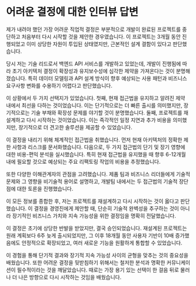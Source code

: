 # 어려운 결정에 대한 인터뷰 답변

제가 내려야 했던 가장 어려운 직업적 결정은 부분적으로 개발이 완료된 프로젝트를 중단하고 처음부터 다시 시작할 것을 제안한 경우였습니다. 이 프로젝트는 3개월 동안 진행되었고 이미 상당한 자원이 투입된 상태였지만, 근본적인 설계 결함이 있다고 판단했습니다.

당시 저는 기술 리드로서 백엔드 API 서비스를 개발하고 있었는데, 개발이 진행됨에 따라 초기 아키텍처 결정이 확장성과 유지보수성에 심각한 제약을 가져온다는 것이 분명해졌습니다. 특히 데이터 모델링과 API 설계 방식이 향후 예상되는 사용 패턴과 비즈니스 요구사항 변화를 수용하기 어렵다고 판단했습니다.

이 상황에서 두 가지 선택지가 있었습니다. 첫째, 현재 접근법을 유지하고 알려진 제약 내에서 최선을 다하는 것이었습니다. 이는 단기적으로는 더 빠른 출시를 의미했지만, 장기적으로는 기술 부채와 확장성 문제를 야기할 것이 분명했습니다. 둘째, 프로젝트를 재설계하고 다시 시작하는 것이었습니다. 이는 즉각적인 일정 지연과 추가 비용을 의미했지만, 장기적으로 더 견고한 솔루션을 제공할 수 있었습니다.

이 결정을 내리기 위해 체계적인 접근법을 취했습니다. 먼저 현재 아키텍처의 정확한 제한 사항과 리스크를 문서화했습니다. 다음으로, 두 가지 접근법의 단기 및 장기 영향에 대한 비용-편익 분석을 실시했습니다. 특히 현재 접근법을 유지했을 때 향후 6-12개월 내에 필요할 것으로 예상되는 주요 리팩토링 작업의 비용을 추정했습니다.

또한 다양한 이해관계자의 관점을 고려했습니다. 제품 팀과 비즈니스 리더들에게 기술적 문제와 그 영향을 비기술적 용어로 설명하고, 개발팀 내에서는 두 접근법의 기술적 장단점에 대한 토론을 진행했습니다.

이 모든 정보를 종합한 후, 저는 프로젝트를 재설계하고 다시 시작하는 것이 옳다고 판단했습니다. 이 결정을 경영진에게 제안할 때, 단순히 기술적 완벽성을 추구하는 것이 아니라 장기적인 비즈니스 가치와 지속 가능성을 위한 결정임을 명확히 전달했습니다.

이 결정은 초기에 상당한 반발을 받았지만, 결국 승인되었습니다. 재설계된 프로젝트는 원래 계획보다 6주 늦게 출시되었지만, 그 이후 18개월 동안 사용자 기반이 10배 증가했음에도 안정적으로 확장되었고, 여러 새로운 기능을 원활하게 통합할 수 있었습니다.

이 경험을 통해 단기적 결과와 장기적 지속 가능성 사이의 균형을 맞추는 것의 중요성을 배웠습니다. 또한 어려운 결정을 뒷받침하기 위해서는 철저한 분석과 명확한 커뮤니케이션이 필수적이라는 것을 깨달았습니다. 때로는 가장 용기 있는 선택이 한 걸음 뒤로 물러나 더 나은 방향으로 다시 시작하는 것임을 배웠습니다.